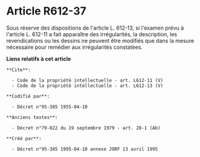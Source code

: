 # Article R612-37

Sous réserve des dispositions de l'article L. 612-13, si l'examen prévu à l'article L. 612-11 a fait apparaître des
irrégularités, la description, les revendications ou les dessins ne peuvent être modifiés que dans la mesure nécessaire pour
remédier aux irrégularités constatées.

**Liens relatifs à cet article**

	**Cite**:

	  - Code de la propriété intellectuelle - art. L612-11 (V)
	  - Code de la propriété intellectuelle - art. L612-13 (V)

	**Codifié par**:

	  - Décret n°95-385 1955-04-10

	**Anciens textes**:

	  - Décret n°79-822 du 19 septembre 1979 - art. 28-1 (Ab)

	**Créé par**:

	  - Décret n°95-385 1995-04-10 annexe JORF 13 avril 1995
